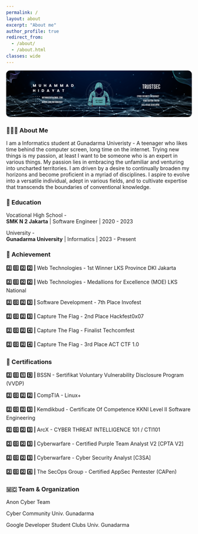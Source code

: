 ```yaml
---
permalink: /
layout: about
excerpt: "About me"
author_profile: true
redirect_from:
  - /about/
  - /about.html
classes: wide
---
```


<img src="./images/banner.png" style="border-radius: 10px;"/>
<br clear="left">
<h3>👨🏻‍💻 About Me</h3>
I am a Informatics student at Gunadarma Univeristy - A teenager who likes time behind the computer screen, long time on the internet. Trying new things is my passion, at least I want to be someone who is an expert in various things. My passion lies in embracing the unfamiliar and venturing into uncharted territories. I am driven by a desire to continually broaden my horizons and become proficient in a myriad of disciplines. I aspire to evolve into a versatile individual, adept in various fields, and to cultivate expertise that transcends the boundaries of conventional knowledge.

<h3>🏫 Education</h3>
<span>Vocational High School -</span>
<br/>
<b>SMK N 2 Jakarta</b>
<span>| Software Engineer | 2020 - 2023</span>

<span>University -</span>
<br/>
<b>Gunadarma University</b>
<span>| Informatics | 2023 - Present</span>

<h3>🏅 Achievement</h3>
<b>2️⃣ 0️⃣ 2️⃣ 2️⃣ | </b>
<span>Web Technologies - 1st Winner LKS Province DKI Jakarta</span>

<b>2️⃣ 0️⃣ 2️⃣ 2️⃣ | </b>
<span>Web Technologies - Medallions for Excellence (MOE) LKS National</span>

<b>2️⃣ 0️⃣ 2️⃣ 3️⃣ | </b>
<span>Software Development - 7th Place Invofest</span>

<b>2️⃣ 0️⃣ 2️⃣ 3️⃣ | </b>
<span>Capture The Flag - 2nd Place Hackfest0x07</span>

<b>2️⃣ 0️⃣ 2️⃣ 4️⃣ | </b>
<span>Capture The Flag - Finalist Techcomfest</span>

<b>2️⃣ 0️⃣ 2️⃣ 4️⃣ | </b>
<span>Capture The Flag - 3rd Place ACT CTF 1.0</span>

<h3>🧾 Certifications</h3>

<b>2️⃣ 0️⃣ 1️⃣ 9️⃣ | </b>
<span>BSSN - Sertifikat Voluntary Vulnerability Disclosure Program (VVDP)</span>

<b>2️⃣ 0️⃣ 2️⃣ 2️⃣ | </b>
<span>CompTIA - Linux+</span>

<b>2️⃣ 0️⃣ 2️⃣ 3️⃣ | </b>
<span>Kemdikbud - Certificate Of Competence KKNI Level II Software Engineering</span>

<b>2️⃣ 0️⃣ 2️⃣ 3️⃣ | </b>
<span>ArcX - CYBER THREAT INTELLIGENCE 101 / CTI101</span>

<b>2️⃣ 0️⃣ 2️⃣ 3️⃣ | </b>
<span>Cyberwarfare - Certified Purple Team Analyst V2 [CPTA V2]</span>

<b>2️⃣ 0️⃣ 2️⃣ 3️⃣ | </b>
<span>Cyberwarfare - Cyber Security Analyst [C3SA]</span>

<b>2️⃣ 0️⃣ 2️⃣ 4️⃣ | </b>
<span>The SecOps Group - Certified AppSec Pentester (CAPen)</span>

<h3>🇲🇨 Team & Organization</h3>
<span>Anon Cyber Team</span>

<span>Cyber Community Univ. Gunadarma</span>

<span>Google Developer Student Clubs Univ. Gunadarma</span>
